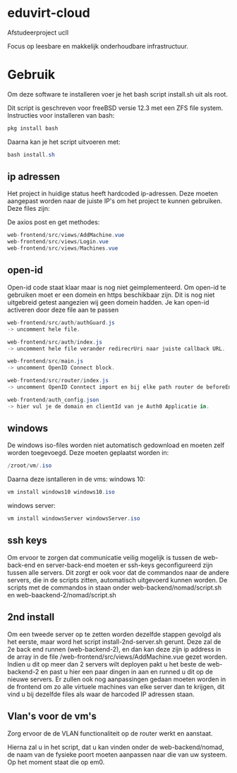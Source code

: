 # eduvirt-cloud
Afstudeerproject ucll

Focus op leesbare en makkelijk onderhoudbare infrastructuur.



# Gebruik
Om deze software te installeren voer je het bash script install.sh uit als root.

Dit script is geschreven voor freeBSD versie 12.3 met een ZFS file system.
Instructies voor installeren van bash:
```cs
pkg install bash
```
Daarna kan je het script uitvoeren met:
```cs
bash install.sh
```

## ip adressen
Het project in huidige status heeft hardcoded ip-adressen.
Deze moeten aangepast worden naar de juiste IP's om het project te kunnen gebruiken.
Deze files zijn:

De axios post en get methodes:
```cs
web-frontend/src/views/AddMachine.vue 
web-frontend/src/views/Login.vue 
web-frontend/src/views/Machines.vue
```

## open-id
Open-id code staat klaar maar is nog niet geimplementeerd.
Om open-id te gebruiken moet er een domein en https beschikbaar zijn.
Dit is nog niet uitgebreid getest aangezien wij geen domein hadden.
Je kan open-id activeren door deze file aan te passen
```cs
web-frontend/src/auth/authGuard.js
-> uncomment hele file.

web-frontend/src/auth/index.js
-> uncomment hele file verander redirecrUri naar juiste callback URL.

web-frontend/src/main.js
-> uncomment OpenID Connect block.

web-frontend/src/router/index.js
-> uncomment OpenID Conntect import en bij elke path router de beforeEnter uncommenten.

web-frontend/auth_config.json
-> hier vul je de domain en clientId van je Auth0 Applicatie in.


```
## windows
De windows iso-files worden niet automatisch gedownload en moeten zelf worden toegevoegd.
Deze moeten geplaatst worden in:
```cs
/zroot/vm/.iso
```
Daarna deze isntalleren in de vms:
windows 10:
```cs
vm install windows10 windows10.iso
```

windows server:
```cs
vm install windowsServer windowsServer.iso
```
## ssh keys
Om ervoor te zorgen dat communicatie veilig mogelijk is tussen de web-back-end en server-back-end moeten er ssh-keys geconfigureerd zijn tussen alle servers. Dit zorgt er ook voor dat de commandos naar de andere servers, die in de scripts zitten, automatisch uitgevoerd kunnen worden.
De scripts met de commandos in staan onder web-backend/nomad/script.sh en web-baackend-2/nomad/script.sh

## 2nd install
Om een tweede server op te zetten worden dezelfde stappen gevolgd als het eerste, maar word het script install-2nd-server.sh gerunt.
Deze zal de 2e back end runnen (web-backend-2), en dan kan deze zijn ip address in de array in de file /web-frontend/src/views/AddMachine.vue gezet worden.
Indien u dit op meer dan 2 servers wilt deployen pakt u het beste de web-backend-2 en past u hier een paar dingen in aan en runned u dit op de nieuwe servers. Er zullen ook nog aanpassingen gedaan moeten worden in de frontend om zo alle virtuele machines van elke server dan te krijgen, dit vind u bij dezelfde files als waar de harcoded IP adressen staan.

## Vlan's voor de vm's
Zorg ervoor de de VLAN functionaliteit op de router werkt en aanstaat.

Hierna zal u in het script, dat u kan vinden onder de web-backend/nomad, de naam van de fysieke poort moeten aanpassen naar die van uw systeem. Op het moment staat die op em0.
